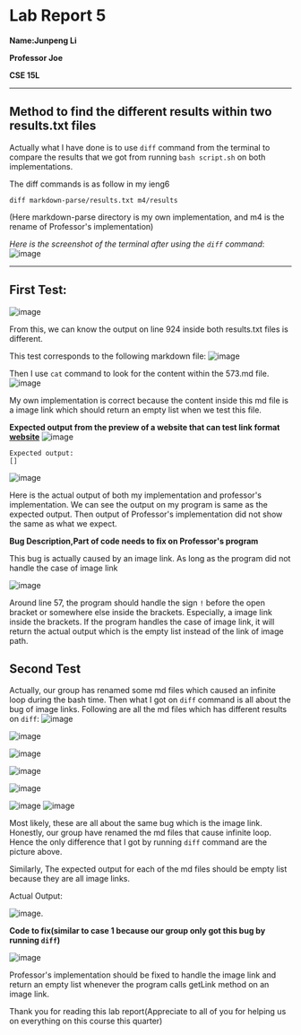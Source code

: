 >
# Lab Report 5
>
**Name:Junpeng Li**
>
**Professor Joe**
>
**CSE 15L**
>
___
## Method to find the different results within two results.txt files
>
Actually what I have done is to use `diff` command from the terminal to compare the results that we got from running `bash script.sh` on both implementations.
>
The diff commands is as follow in my ieng6
```
diff markdown-parse/results.txt m4/results
```
(Here markdown-parse directory is my own implementation, and m4 is the rename of Professor's implementation)
>
*Here is the screenshot of the terminal after using the `diff` command*:
![image](lab5.1.png)
>
___
## First Test:
>
![image](lab5.2.png)
>
From this, we can know the output on line 924 inside both results.txt files is different.
>
This test corresponds to the following markdown file:
![image](lab5.3.png)
>
Then I use `cat` command to look for the content within the 573.md file.
![image](lab5.5.PNG)
>
My own implementation is correct because the content inside this md file is a image link which should return an empty list when we test this file.
>
**Expected output from the preview of a website that can test link format [website](https://spec.commonmark.org/dingus/)**
![image](lab5.6.PNG)
```
Expected output:
[]
```
>
![image](lab5.2.png)
>
Here is the actual output of both my implementation and professor's implementation.
We can see the output on my program is same as the expected output. Then output of Professor's implementation did not show the same as what we expect.
>
**Bug Description,Part of code needs to fix on Professor's program**
>
This bug is actually caused by an image link. As long as the program did not handle the case of image link 
>
![image](lab5.7.PNG)
>
Around line 57, the program should handle the sign `!` before the open bracket or somewhere else inside the brackets. Especially, a image link inside the brackets. If the program handles the case of image link, it will return the actual output which is the empty list instead of the link of image path.

## Second Test
Actually, our group has renamed some md files which caused an infinite loop during the bash time. Then what I got on `diff` command is all about the bug of image links. Following are all the md files which has different results on `diff`:
![image](lab5.1.png)
>
![image](lab5.8.PNG)
>
![image](lab5.9.PNG)
>
![image](lab5.10.PNG)
>
![image](lab5.12.PNG)
>
![image](lab5.11.PNG)
![image](lab5.13.PNG)
>
Most likely, these are all about the same bug which is the image link. Honestly, our group have renamed the md files that cause infinite loop. Hence the only difference that I got by running `diff` command are the picture above.
>
Similarly, The expected output for each of the md files should be empty list because they are all image links.
>
Actual Output:
>
![image](lab5.1.png).
>
**Code to fix(similar to case 1 because our group only got this bug by running `diff`)**
>
![image](lab5.7.PNG)
>
Professor's implementation should be fixed to handle the image link and return an empty list whenever the program calls getLink method on an image link.
>

Thank you for reading this lab report(Appreciate to all of you for helping us on everything on this course this quarter)
>

